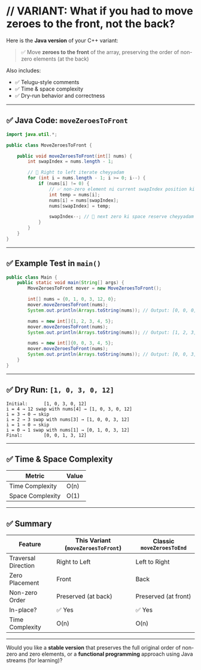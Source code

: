 # // VARIANT: What if you had to move zeroes to the front, not the back?

Here is the **Java version** of your C++ variant:

> ✅ Move **zeroes to the front** of the array, preserving the order of non-zero elements (at the back)

Also includes:

* ✅ Telugu-style comments
* ✅ Time & space complexity
* ✅ Dry-run behavior and correctness

---

## ✅ Java Code: `moveZeroesToFront`

```java
import java.util.*;

public class MoveZeroesToFront {

    public void moveZeroesToFront(int[] nums) {
        int swapIndex = nums.length - 1;

        // 🔁 Right to left iterate cheyyadam
        for (int i = nums.length - 1; i >= 0; i--) {
            if (nums[i] != 0) {
                // ✅ non-zero element ni current swapIndex position ki swap cheyyadam
                int temp = nums[i];
                nums[i] = nums[swapIndex];
                nums[swapIndex] = temp;

                swapIndex--; // 🔁 next zero ki space reserve cheyyadam
            }
        }
    }
}
```

---

## ✅ Example Test in `main()`

```java
public class Main {
    public static void main(String[] args) {
        MoveZeroesToFront mover = new MoveZeroesToFront();

        int[] nums = {0, 1, 0, 3, 12, 0};
        mover.moveZeroesToFront(nums);
        System.out.println(Arrays.toString(nums)); // Output: [0, 0, 0, 1, 3, 12]

        nums = new int[]{1, 2, 3, 4, 5};
        mover.moveZeroesToFront(nums);
        System.out.println(Arrays.toString(nums)); // Output: [1, 2, 3, 4, 5]

        nums = new int[]{0, 0, 3, 4, 5};
        mover.moveZeroesToFront(nums);
        System.out.println(Arrays.toString(nums)); // Output: [0, 0, 3, 4, 5]
    }
}
```

---

## ✅ Dry Run: `[1, 0, 3, 0, 12]`

```text
Initial:      [1, 0, 3, 0, 12]
i = 4 → 12 swap with nums[4] → [1, 0, 3, 0, 12]
i = 3 → 0 → skip
i = 2 → 3 swap with nums[3] → [1, 0, 0, 3, 12]
i = 1 → 0 → skip
i = 0 → 1 swap with nums[1] → [0, 1, 0, 3, 12]
Final:        [0, 0, 1, 3, 12]
```

---

## ✅ Time & Space Complexity

| Metric           | Value |
| ---------------- | ----- |
| Time Complexity  | O(n)  |
| Space Complexity | O(1)  |

---

## ✅ Summary

| Feature             | This Variant (`moveZeroesToFront`) | Classic `moveZeroesToEnd` |
| ------------------- | ---------------------------------- | ------------------------- |
| Traversal Direction | Right to Left                      | Left to Right             |
| Zero Placement      | Front                              | Back                      |
| Non-zero Order      | Preserved (at back)                | Preserved (at front)      |
| In-place?           | ✅ Yes                              | ✅ Yes                     |
| Time Complexity     | O(n)                               | O(n)                      |

---

Would you like a **stable version** that preserves the full original order of non-zero and zero elements, or a **functional programming** approach using Java streams (for learning)?
